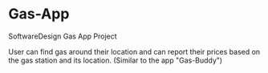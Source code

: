 # Gas-App
SoftwareDesign Gas App Project


User can find gas around their location and can report their prices based on the gas station and its location. (Similar to the app "Gas-Buddy")

